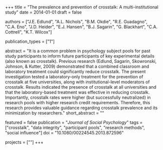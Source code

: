 +++
title = "The prevalence and prevention of crosstalk: A multi-institutional study"
date = 2014-01-01
draft = false

authors = ["J.E. Edlund", "A.L. Nichols", "B.M. Okdie", "R.E. Guadagno", "C.A. Eno", "J.D. Heider", "E.J. Hansen", "B.J. Sagarin", "G. Blackhart", "C.A. Cottrell", "K.T. Wilcox"]

publication_types = ["1"]

abstract = "It is a common problem in psychology subject pools for past study participants to inform future participants of key experimental details (also known as crosstalk). Previous research (Edlund, Sagarin, Skowronski, Johnson, & Kutter, 2009) demonstrated that a combined classroom and laboratory treatment could significantly reduce crosstalk. The present investigation tested a laboratory-only treatment for the prevention of crosstalk at five universities, along with institutional-level moderators of crosstalk. Results indicated the presence of crosstalk at all universities and that the laboratory-based treatment was effective in reducing crosstalk. Importantly, crosstalk rates were higher (but successfully neutralized) in research pools with higher research credit requirements. Therefore, this research provides valuable guidance regarding crosstalk prevalence and its minimization by researchers."
short_abstract = ""

featured = false
publication = "*Journal of Social Psychology*"
tags = ["crosstalk", "data integrity", "participant pools", "research methods", "social influence"]
doi = "10.1080/00224545.2013.872596"

projects = [""]
+++
